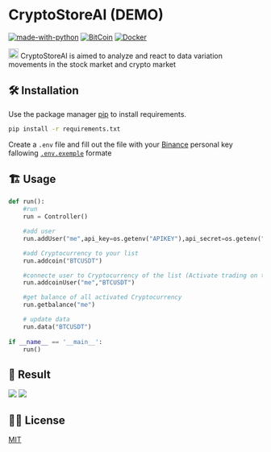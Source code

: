 #  CryptoStoreAI (DEMO)
[![made-with-python](https://img.shields.io/badge/Made%20with-Python-1f425f.svg)](https://www.python.org/)
[![BitCoin](https://badgen.net/badge/icon/bitcoin?icon=bitcoin&label)](https://bitcoin.org)
[![Docker](https://badgen.net/badge/icon/docker?icon=docker&label)](https://https://docker.com/)
	

<img src = "https://github.githubassets.com/images/mona-loading-dark.gif" width=20/> CryptoStoreAI is aimed to analyze and react to data variation movements in the stock market and crypto market

## :hammer_and_wrench: Installation 

Use the package manager [pip](https://pip.pypa.io/en/stable/) to install requirements.

```bash
pip install -r requirements.txt
```
Create a `.env` file and fill out the file with your  [Binance](https://www.binance.com/en) personal key fallowing  [`.env.exemple`](https://github.com/chenak-a/CryptoStoreAI/blob/main/.env.exemple) formate



## :building_construction: Usage

```python
def run():
    #run
    run = Controller()

    #add user
    run.addUser("me",api_key=os.getenv("APIKEY"),api_secret=os.getenv("APISEC"))

    #add Cryptocurrency to your list
    run.addcoin("BTCUSDT")

    #connecte user to Cryptocurrency of the list (Activate trading on this Cryptocurrency)
    run.addcoinUser("me","BTCUSDT")

    #get balance of all activated Cryptocurrency
    run.getbalance("me")

    # update data
    run.data("BTCUSDT")
    
if __name__ == '__main__':
    run()
```
## :tada: Result

![](https://gateway.pinata.cloud/ipfs/QmdSntAwxj5UBU4HJtPCLoxqDhGjssDLEkESGWhV42Bz2K)
![](http://i.imgur.com/Ssfp7.gif)


## :pirate_flag: License
[MIT](https://choosealicense.com/licenses/mit/)

